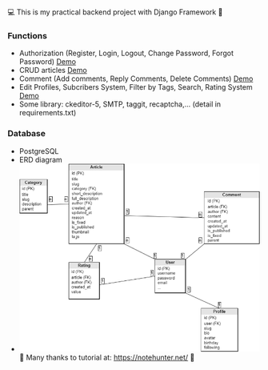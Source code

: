 💻 This is my practical backend project with Django Framework 💪
### Functions 
- Authorization (Register, Login, Logout, Change Password, Forgot Password) [Demo](https://youtu.be/GOuRXYSybio)
- CRUD articles [Demo](https://youtu.be/JfowhOc6cIQ)
- Comment (Add comments, Reply Comments, Delete Comments) [Demo](https://youtu.be/Q-AOlYUEWsI)
- Edit Profiles, Subcribers System, Filter by Tags, Search, Rating System [Demo](https://youtu.be/dofnJl86r2M)
- Some library: ckeditor-5, SMTP, taggit, recaptcha,... (detail in requirements.txt)

### Database
- PostgreSQL
- ERD diagram 
- ![alt text](https://github.com/quockhuongtrann/Django-Forum-Project/blob/main/forum_uml.drawio.png) <br/>
💖 Many thanks to tutorial at: https://notehunter.net/ 💖
